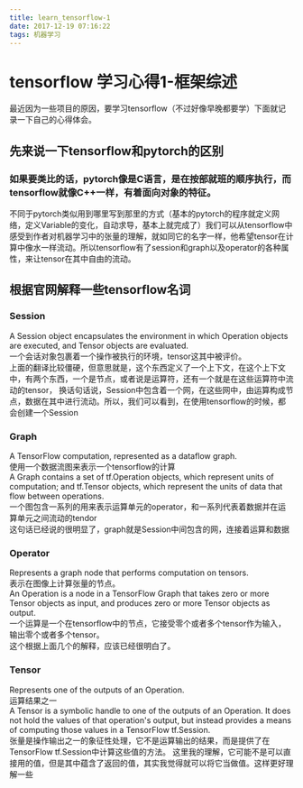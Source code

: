 ```yaml
---
title: learn_tensorflow-1
date: 2017-12-19 07:16:22
tags: 机器学习
---
```

# tensorflow 学习心得1-框架综述
最近因为一些项目的原因，要学习tensorflow（不过好像早晚都要学）下面就记录一下自己的心得体会。
## 先来说一下tensorflow和pytorch的区别
### 如果要类比的话，pytorch像是C语言，是在按部就班的顺序执行，而tensorflow就像C++一样，有着面向对象的特征。
不同于pytorch类似用到哪里写到那里的方式（基本的pytorch的程序就定义网络，定义Variable的变化，自动求导，基本上就完成了）我们可以从tensorflow中感受到作者对机器学习中的张量的理解，就如同它的名字一样，他希望tensor在计算中像水一样流动。所以tensorflow有了session和graph以及operator的各种属性，来让tensor在其中自由的流动。
## 根据官网解释一些tensorflow名词
### Session  
A Session object encapsulates the environment in which Operation objects are executed, and Tensor objects are evaluated.  
一个会话对象包裹着一个操作被执行的环境，tensor这其中被评价。  
上面的翻译比较僵硬，但意思就是，这个东西定义了一个上下文，在这个上下文中，有两个东西，一个是节点，或者说是运算符，还有一个就是在这些运算符中流动的tensor，
换话句话说，Session中包含着一个网，在这些网中，由运算构成节点，数据在其中进行流动。所以，我们可以看到，在使用tensorflow的时候，都会创建一个Session
### Graph
A TensorFlow computation, represented as a dataflow graph.  
使用一个数据流图来表示一个tensorflow的计算  
A Graph contains a set of tf.Operation objects, which represent units of computation; and tf.Tensor objects, which represent the units of data that flow between operations.    
一个图包含一系列的用来表示运算单元的operator，和一系列代表着数据并在运算单元之间流动的tendor  
这句话已经说的很明显了，graph就是Session中间包含的网，连接着运算和数据
### Operator
Represents a graph node that performs computation on tensors.  
表示在图像上计算张量的节点。  
An Operation is a node in a TensorFlow Graph that takes zero or more Tensor objects as input, and produces zero or more Tensor objects as output.    
一个运算是一个在tensorflow中的节点，它接受零个或者多个tensor作为输入，输出零个或者多个tensor。  
这个根据上面几个的解释，应该已经很明白了。
### Tensor
Represents one of the outputs of an Operation.  
运算结果之一  
A Tensor is a symbolic handle to one of the outputs of an Operation. It does not hold the values of that operation's output, but instead provides a means of computing those values in a TensorFlow tf.Session.  
张量是操作输出之一的象征性处理，它不是运算输出的结果，而是提供了在TensorFlow tf.Session中计算这些值的方法。
这里我的理解，它可能不是可以直接用的值，但是其中蕴含了返回的值，其实我觉得就可以将它当做值。这样更好理解一些




